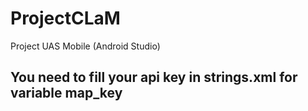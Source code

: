 # ProjectCLaM
Project UAS Mobile (Android Studio)

## You need to fill your api key in **strings.xml** for variable **map_key**
